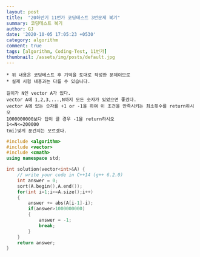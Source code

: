 ```yaml
---
layout: post
title:  "20하반기 11번가 코딩테스트 3번문제 복기"
summary: 코딩테스트 복기
author: GJ
date: '2020-10-05 17:05:23 +0530'
category: algorithm
comment: true
tags: [algorithm, Coding-Test, 11번가]
thumbnail: /assets/img/posts/default.jpg
---
```


    * 위 내용은 코딩테스트 후 기억을 토대로 작성한 문제이므로
    * 실제 시험 내용과는 다를 수 있습니다.

    길이가 N인 vector A가 있다.
    vector A에 1,2,3,...,N까지 모든 숫자가 있었으면 좋겠다.
    vector A에 있는 숫자를 +1 or -1을 하여 이 조건을 만족시키는 최소횟수를 return하시오
    1000000000보다 답이 클 경우 -1을 return하시오
    1<=N<=200000
    tmi)맞게 푼건지는 모르겠다.

```cpp
#include <algorithm>
#include <vector>
#include <cmath>
using namespace std;

int solution(vector<int>&A) {
    // write your code in C++14 (g++ 6.2.0)
    int answer = 0;
    sort(A.begin(),A.end());
    for(int i=1;i<=A.size();i++)
    {
        answer += abs(A[i-1]-i);
        if(answer>1000000000)
        {
            answer = -1;
            break;
        }
    }
    return answer;
}
```

